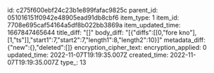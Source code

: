 id: c275f600ebf24c23b1e899fafac9825c
parent_id: 051016151f0942e48905ead91db8cbf6
item_type: 1
item_id: 7708e695caf54164a5df8b022bb3869a
item_updated_time: 1667847465644
title_diff: "[]"
body_diff: "[{\"diffs\":[[0,\"fore kno\"],[1,\"ts\"]],\"start1\":7,\"start2\":7,\"length1\":8,\"length2\":10}]"
metadata_diff: {"new":{},"deleted":[]}
encryption_cipher_text: 
encryption_applied: 0
updated_time: 2022-11-07T19:19:35.007Z
created_time: 2022-11-07T19:19:35.007Z
type_: 13